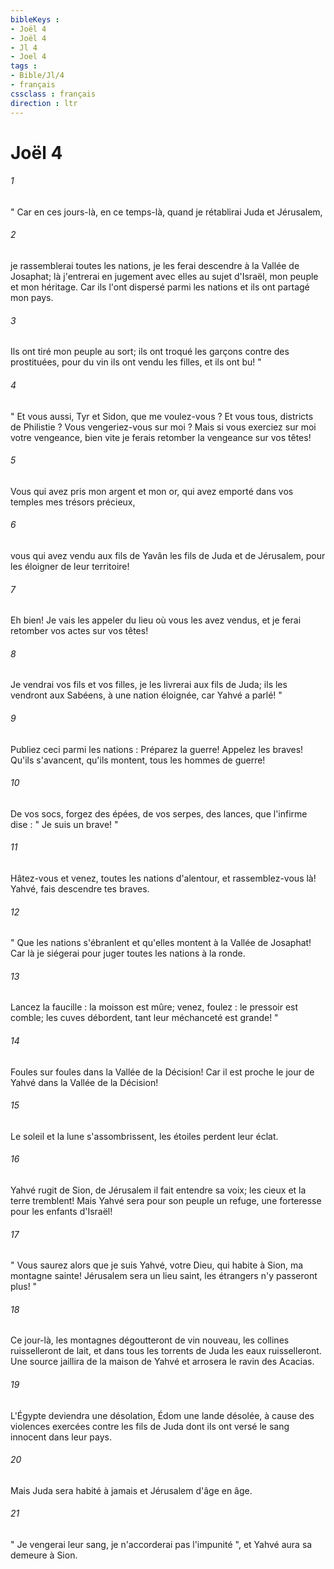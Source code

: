 ```yaml
---
bibleKeys : 
- Joël 4
- Joël 4
- Jl 4
- Joel 4
tags : 
- Bible/Jl/4
- français
cssclass : français
direction : ltr
---
```


# Joël 4

###### 1
" Car en ces jours-là, en ce temps-là, quand je rétablirai Juda et Jérusalem, 
###### 2
je rassemblerai toutes les nations, je les ferai descendre à la Vallée de Josaphat; là j'entrerai en jugement avec elles au sujet d'Israël, mon peuple et mon héritage. Car ils l'ont dispersé parmi les nations et ils ont partagé mon pays. 
###### 3
Ils ont tiré mon peuple au sort; ils ont troqué les garçons contre des prostituées, pour du vin ils ont vendu les filles, et ils ont bu! " 
###### 4
" Et vous aussi, Tyr et Sidon, que me voulez-vous ? Et vous tous, districts de Philistie ? Vous vengeriez-vous sur moi ? Mais si vous exerciez sur moi votre vengeance, bien vite je ferais retomber la vengeance sur vos têtes! 
###### 5
Vous qui avez pris mon argent et mon or, qui avez emporté dans vos temples mes trésors précieux, 
###### 6
vous qui avez vendu aux fils de Yavân les fils de Juda et de Jérusalem, pour les éloigner de leur territoire! 
###### 7
Eh bien! Je vais les appeler du lieu où vous les avez vendus, et je ferai retomber vos actes sur vos têtes! 
###### 8
Je vendrai vos fils et vos filles, je les livrerai aux fils de Juda; ils les vendront aux Sabéens, à une nation éloignée, car Yahvé a parlé! " 
###### 9
Publiez ceci parmi les nations : Préparez la guerre! Appelez les braves! Qu'ils s'avancent, qu'ils montent, tous les hommes de guerre! 
###### 10
De vos socs, forgez des épées, de vos serpes, des lances, que l'infirme dise : " Je suis un brave! " 
###### 11
Hâtez-vous et venez, toutes les nations d'alentour, et rassemblez-vous là! Yahvé, fais descendre tes braves. 
###### 12
" Que les nations s'ébranlent et qu'elles montent à la Vallée de Josaphat! Car là je siégerai pour juger toutes les nations à la ronde. 
###### 13
Lancez la faucille : la moisson est mûre; venez, foulez : le pressoir est comble; les cuves débordent, tant leur méchanceté est grande! " 
###### 14
Foules sur foules dans la Vallée de la Décision! Car il est proche le jour de Yahvé dans la Vallée de la Décision! 
###### 15
Le soleil et la lune s'assombrissent, les étoiles perdent leur éclat. 
###### 16
Yahvé rugit de Sion, de Jérusalem il fait entendre sa voix; les cieux et la terre tremblent! Mais Yahvé sera pour son peuple un refuge, une forteresse pour les enfants d'Israël! 
###### 17
" Vous saurez alors que je suis Yahvé, votre Dieu, qui habite à Sion, ma montagne sainte! Jérusalem sera un lieu saint, les étrangers n'y passeront plus! " 
###### 18
Ce jour-là, les montagnes dégoutteront de vin nouveau, les collines ruisselleront de lait, et dans tous les torrents de Juda les eaux ruisselleront. Une source jaillira de la maison de Yahvé et arrosera le ravin des Acacias. 
###### 19
L'Égypte deviendra une désolation, Édom une lande désolée, à cause des violences exercées contre les fils de Juda dont ils ont versé le sang innocent dans leur pays. 
###### 20
Mais Juda sera habité à jamais et Jérusalem d'âge en âge. 
###### 21
" Je vengerai leur sang, je n'accorderai pas l'impunité ", et Yahvé aura sa demeure à Sion. 
